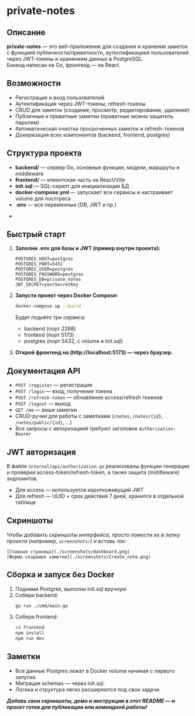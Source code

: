 # private-notes

## Описание

**private-notes** — это веб-приложение для создания и хранения заметок с функцией публичности/приватности, аутентификацией пользователей через JWT‑токены и хранением данных в PostgreSQL.  
Бэкенд написан на Go, фронтенд — на React.


## Возможности

- Регистрация и вход пользователей
- Аутентификация через JWT-токены, refresh-токены
- CRUD для заметок (создание, просмотр, редактирование, удаление)
- Публичные и приватные заметки (приватные можно защитить паролем)
- Автоматическая очистка просроченных заметок и refresh-токенов
- Докеризация всех компонентов (backend, frontend, postgres)


## Структура проекта

- **backend/** — сервер Go, основные функции, модели, маршруты и middleware
- **frontend/** — клиентская часть на React/Vite
- **init.sql** — SQL-скрипт для инициализации БД
- **docker-compose.yml** — запускает все сервисы и настраивает volume для постгреса
- **.env** — все переменные (DB, JWT и пр.)
*

## Быстрый старт

1. **Заполни .env для базы и JWT (пример внутри проекта):**
    ```
    POSTGRES_HOST=postgres
    POSTGRES_PORT=5432
    POSTGRES_USER=postgres
    POSTGRES_PASSWORD=postgres
    POSTGRES_DB=private_notes
    JWT_SECRET=yourSecretKey
    ```

2. **Запусти проект через Docker Compose:**
    ```sh
    docker-compose up --build
    ```

    Будет поднято три сервиса:
    - backend (порт 2288)
    - frontend (порт 5173)
    - postgres (порт 5432, с volume и init.sql)

3. **Открой фронтенд на (http://localhost:5173) — через браузер.**


## Документация API

- `POST /register` — регистрация
- `POST /login` — вход, получение токена
- `POST /refresh-token` — обновление access/refresh токенов
- `POST /logout` — выход
- `GET /me` — ваши заметки
- CRUD-ручки для работы с заметками (`/notes`, `/notes/{id}`, `/notes/public/{id}`, ...)
- Все запросы с авторизацией требуют заголовок `Authorization: Bearer `

## JWT авторизация

В файле `internal/api/authorization.go` реализованы функции генерации и проверки access-token/refresh-token, а также защита (middleware) эндпоинтов.

- Для access — используется короткоживущий JWT
- Для refresh — UUID + срок действия 7 дней, хранится в отдельной таблице

## Скриншоты

_Чтобы добавить скриншоты интерфейса, просто помести их в папку проекта (например, `screenshots/`) и вставь так:_

```
[Главная страница](./screenshots/dashboard.png)
[Форма создания заметки](./screenshots/Create_note.png)
```



## Сборка и запуск без Docker

1. Подними Postgres, выполни init.sql вручную
2. Собери backend:  
    ```sh
    go run ./cmd/main.go
    ```
3. Собери frontend:  
    ```sh
    cd frontend
    npm install
    npm run dev
    ```



## Заметки

- Все данные Postgres лежат в Docker volume начиная с первого запуска.  
- Миграция schemas — через init.sql.
- Логика и структура легко расширяются под свои задачи.



**_Добавь свои скриншоты, демо и инструкции в этот README — и проект готов для публикации или командной работы!_**